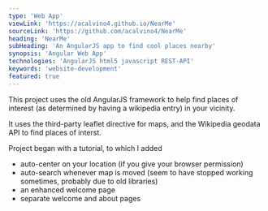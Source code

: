 ```yaml
---
type: 'Web App'
viewLink: 'https://acalvino4.github.io/NearMe'
sourceLink: 'https://github.com/acalvino4/NearMe'
heading: 'NearMe'
subHeading: 'An AngularJS app to find cool places nearby'
synopsis: 'Angular Web App'
technologies: 'AngularJS html5 javascript REST-API'
keywords: 'website-development'
featured: true
---
```

This project uses the old AngularJS framework to help find places of interest (as determined by having a wikipedia entry) in your vicinity.

It uses the third-party leaflet directive for maps, and the Wikipedia geodata API to find places of interst.

Project began with a tutorial, to which I added
* auto-center on your location (if you give your browser permission)
* auto-search whenever map is moved (seem to have stopped working sometimes, probably due to old libraries)
* an enhanced welcome page
* separate welcome and about pages
